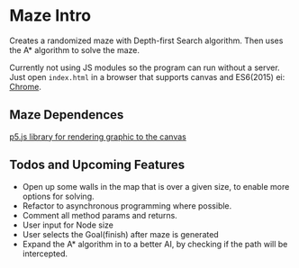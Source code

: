 # Maze Intro
Creates a randomized maze with Depth-first Search algorithm. Then uses the A* algorithm to solve the maze. 

Currently not using JS modules so the program can run without a server. Just open `index.html` in a browser that supports canvas and ES6(2015) ei: [Chrome](https://www.google.com/chrome/).

## Maze Dependences
[p5.js library for rendering graphic to the canvas](https://p5js.org/get-started/) 

## Todos and Upcoming Features
- Open up some walls in the map that is over a given size, to enable more options for solving.
- Refactor to asynchronous programming where possible.
- Comment all method params and returns.
- User input for Node size
- User selects the Goal(finish) after maze is generated
- Expand the A* algorithm in to a better AI, by checking if the path will be intercepted.